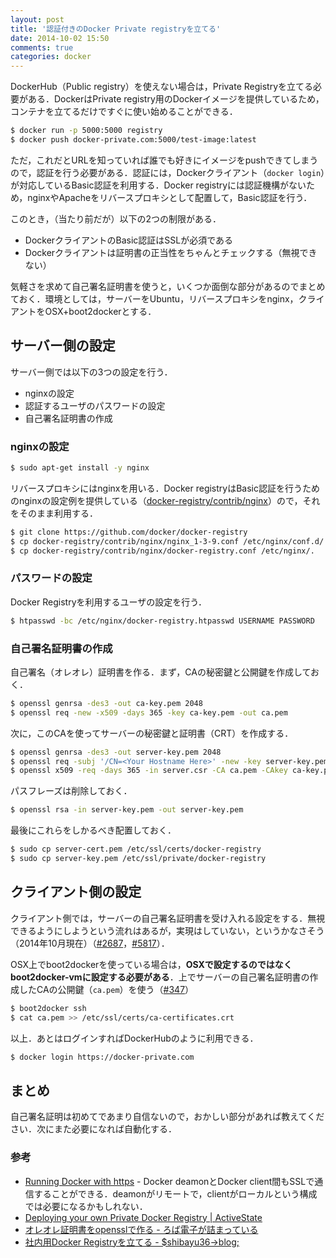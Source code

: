```yaml
---
layout: post
title: '認証付きのDocker Private registryを立てる'
date: 2014-10-02 15:50
comments: true
categories: docker
---
```


DockerHub（Public registry）を使えない場合は，Private Registryを立てる必要がある．DockerはPrivate registry用のDockerイメージを提供しているため，コンテナを立てるだけですぐに使い始めることができる．

```bash
$ docker run -p 5000:5000 registry
$ docker push docker-private.com:5000/test-image:latest
```

ただ，これだとURLを知っていれば誰でも好きにイメージをpushできてしまうので，認証を行う必要がある．認証には，Dockerクライアント（`docker login`）が対応しているBasic認証を利用する．Docker registryには認証機構がないため，nginxやApacheをリバースプロキシとして配置して，Basic認証を行う．

このとき，（当たり前だが）以下の2つの制限がある．

- DockerクライアントのBasic認証はSSLが必須である
- Dockerクライアントは証明書の正当性をちゃんとチェックする（無視できない）

気軽さを求めて自己署名証明書を使うと，いくつか面倒な部分があるのでまとめておく．環境としては，サーバーをUbuntu，リバースプロキシをnginx，クライアントをOSX+boot2dockerとする．

## サーバー側の設定

サーバー側では以下の3つの設定を行う．

- nginxの設定
- 認証するユーザのパスワードの設定
- 自己署名証明書の作成

### nginxの設定

```bash
$ sudo apt-get install -y nginx
```

リバースプロキシにはnginxを用いる．Docker registryはBasic認証を行うためのnginxの設定例を提供している（[docker-registry/contrib/nginx](https://github.com/docker/docker-registry/tree/master/contrib/nginx)）ので，それをそのまま利用する．

```bash
$ git clone https://github.com/docker/docker-registry
$ cp docker-registry/contrib/nginx/nginx_1-3-9.conf /etc/nginx/conf.d/.
$ cp docker-registry/contrib/nginx/docker-registry.conf /etc/nginx/.
```

### パスワードの設定

Docker Registryを利用するユーザの設定を行う．

```bash
$ htpasswd -bc /etc/nginx/docker-registry.htpasswd USERNAME PASSWORD
```

### 自己署名証明書の作成

自己署名（オレオレ）証明書を作る．まず，CAの秘密鍵と公開鍵を作成しておく．

```bash
$ openssl genrsa -des3 -out ca-key.pem 2048
$ openssl req -new -x509 -days 365 -key ca-key.pem -out ca.pem
```

次に，このCAを使ってサーバーの秘密鍵と証明書（CRT）を作成する．

```bash
$ openssl genrsa -des3 -out server-key.pem 2048
$ openssl req -subj '/CN=<Your Hostname Here>' -new -key server-key.pem -out server.csr
$ openssl x509 -req -days 365 -in server.csr -CA ca.pem -CAkey ca-key.pem -out server-cert.pem
```

パスフレーズは削除しておく．

```bash
$ openssl rsa -in server-key.pem -out server-key.pem
```

最後にこれらをしかるべき配置しておく．

```bash
$ sudo cp server-cert.pem /etc/ssl/certs/docker-registry
$ sudo cp server-key.pem /etc/ssl/private/docker-registry
```

## クライアント側の設定

クライアント側では，サーバーの自己署名証明書を受け入れる設定をする．無視できるようにしようという流れはあるが，実現はしていない，というかなさそう（2014年10月現在）（[#2687](https://github.com/docker/docker/pull/2687)，[#5817](https://github.com/docker/docker/pull/5817)）．

OSX上でboot2dockerを使っている場合は，**OSXで設定するのではなくboot2docker-vmに設定する必要がある**．上でサーバーの自己署名証明書の作成したCAの公開鍵（`ca.pem`）を使う（[#347](https://github.com/boot2docker/boot2docker/issues/347)）

```bash
$ boot2docker ssh
$ cat ca.pem >> /etc/ssl/certs/ca-certificates.crt
```

以上．あとはログインすればDockerHubのように利用できる．

```bash
$ docker login https://docker-private.com
```

## まとめ

自己署名証明は初めてであまり自信ないので，おかしい部分があれば教えてください．次にまた必要になれば自動化する．

### 参考

- [Running Docker with https](http://docs.docker.com/articles/https/) - Docker deamonとDocker client間もSSLで通信することができる．deamonがリモートで，clientがローカルという構成では必要になるかもしれない．
- [Deploying your own Private Docker Registry | ActiveState](http://www.activestate.com/blog/2014/01/deploying-your-own-private-docker-registry)
- [オレオレ証明書をopensslで作る - ろば電子が詰まっている](http://d.hatena.ne.jp/ozuma/20130511/1368284304)
- [社内用Docker Registryを立てる - $shibayu36->blog;](http://shibayu36.hatenablog.com/entry/2013/12/24/194134)

